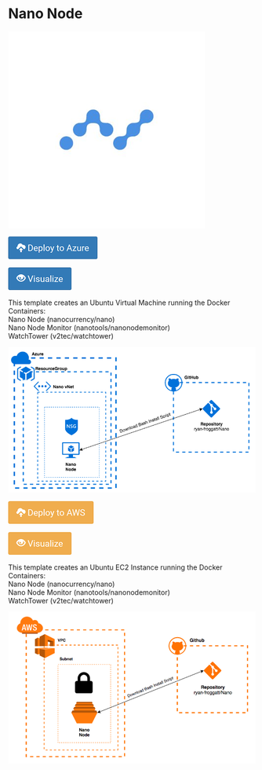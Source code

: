 # Nano Node 
![Nano Logo](/Images/nano.jpg)

[![Deploy to Azure](/Images/azure_deploy.png)](https://portal.azure.com/#create/Microsoft.Template/uri/https%3A%2F%2Fraw.githubusercontent.com%2Fryan-froggatt%2FNano%2Fmaster%2FNanoNodeAzure.json)

[![Deploy to Azure](/Images/azure_view.png)](http://armviz.io/#/?load=https%3A%2F%2Fraw.githubusercontent.com%2Fryan-froggatt%2FNano%2Fmaster%2FNanoNodeAzure.json)

This template creates an Ubuntu Virtual Machine running the Docker Containers:<br/>
Nano Node (nanocurrency/nano)<br/>
Nano Node Monitor (nanotools/nanonodemonitor)<br/>
WatchTower (v2tec/watchtower)<br/>

![Diagram](/Images/AzureSolution.png)


[![Deploy to AWS](/Images/aws_deploy.png)](https://console.aws.amazon.com/cloudformation/home?region=eu-west-2#/stacks/new?stackName=Nano&templateURL=https://s3.eu-west-2.amazonaws.com/nano-templates/NanoNodeAWS.json)

[![Deploy to AWS](/Images/aws_view.png)](https://console.aws.amazon.com/cloudformation/designer/home?region=eu-west-2&&templateUrl=https://s3.eu-west-2.amazonaws.com/nano-templates/NanoNodeAWS.json)

This template creates an Ubuntu EC2 Instance running the Docker Containers:<br/>
Nano Node (nanocurrency/nano)<br/>
Nano Node Monitor (nanotools/nanonodemonitor)<br/>
WatchTower (v2tec/watchtower)<br/>

![Diagram](/Images/AWSSolution.png)

